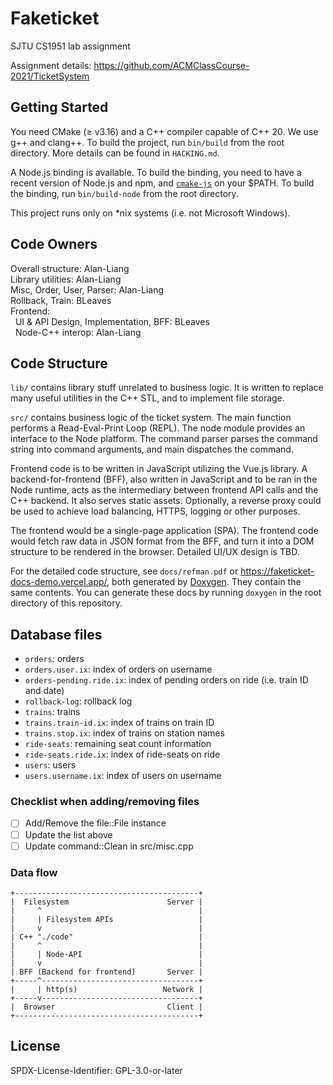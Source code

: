 Faketicket
==========

SJTU CS1951 lab assignment

Assignment details:
<https://github.com/ACMClassCourse-2021/TicketSystem>

## Getting Started

You need CMake (≥ v3.16) and a C++ compiler capable of C++
20\. We use g++ and clang++. To build the project, run
`bin/build` from the root directory. More details can be
found in `HACKING.md`.

A Node.js binding is available. To build the binding, you
need to have a recent version of Node.js and npm, and
[`cmake-js`][cmake-js] on your \$PATH. To build the binding,
run `bin/build-node` from the root directory.

This project runs only on *nix systems (i.e. not Microsoft
Windows).

[cmake-js]: https://github.com/cmake-js/cmake-js

## Code Owners

Overall structure: Alan-Liang    
Library utilities: Alan-Liang    
Misc, Order, User, Parser: Alan-Liang    
Rollback, Train: BLeaves    
Frontend:    
&nbsp; UI &amp; API Design, Implementation, BFF: BLeaves    
&nbsp; Node-C++ interop: Alan-Liang

## Code Structure

`lib/` contains library stuff unrelated to business logic.
It is written to replace many useful utilities in the C++
STL, and to implement file storage.

`src/` contains business logic of the ticket system. The
main function performs a Read-Eval-Print Loop (REPL).
The node module provides an interface to the Node platform.
The command parser parses the command string into command
arguments, and main dispatches the command.

Frontend code is to be written in JavaScript utilizing the
Vue.js library. A backend-for-frontend (BFF), also written
in JavaScript and to be ran in the Node runtime, acts as the
intermediary between frontend API calls and the C++ backend.
It also serves static assets. Optionally, a reverse proxy
could be used to achieve load balancing, HTTPS, logging or
other purposes.

The frontend would be a single-page application (SPA). The
frontend code would fetch raw data in JSON format from the
BFF, and turn it into a DOM structure to be rendered in the
browser. Detailed UI/UX design is TBD.

For the detailed code structure, see `docs/refman.pdf` or
<https://faketicket-docs-demo.vercel.app/>, both generated
by [Doxygen](https://www.doxygen.nl/). They contain the
same contents. You can generate these docs by running
`doxygen` in the root directory of this repository.

## Database files

- `orders`: orders
- `orders.user.ix`: index of orders on username
- `orders-pending.ride.ix`: index of pending orders on ride
  (i.e. train ID and date)
- `rollback-log`: rollback log
- `trains`: trains
- `trains.train-id.ix`: index of trains on train ID
- `trains.stop.ix`: index of trains on station names
- `ride-seats`: remaining seat count information
- `ride-seats.ride.ix`: index of ride-seats on ride
- `users`: users
- `users.username.ix`: index of users on username

### Checklist when adding/removing files

- [ ] Add/Remove the file::File instance
- [ ] Update the list above
- [ ] Update command::Clean in src/misc.cpp

### Data flow

```plain
+-----------------------------------------+
|  Filesystem                      Server |
|     ^                                   |
|     | Filesystem APIs                   |
|     v                                   |
| C++ "./code"                            |
|     ^                                   |
|     | Node-API                          |
|     v                                   |
| BFF (Backend for frontend)       Server |
+-----^-----------------------------------+
|     | http(s)                   Network |
+-----v-----------------------------------+
|  Browser                         Client |
+-----------------------------------------+
```

## License

SPDX-License-Identifier: GPL-3.0-or-later
